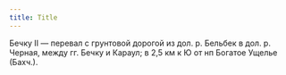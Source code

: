```yaml
---
title: Title
---
```


Бечку II — перевал с грунтовой дорогой из дол. р. Бельбек в дол. р. Черная,
между гг. Бечку и Караул; в 2,5 км к Ю от нп Богатое Ущелье (Бахч.).
